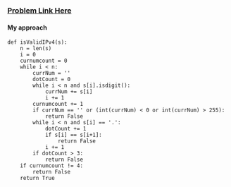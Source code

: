 ### [Problem Link Here](https://www.codingninjas.com/codestudio/guided-paths/data-structures-algorithms/content/118626/offering/1382162)

#### My approach
```
def isValidIPv4(s):
    n = len(s)
    i = 0
    curnumcount = 0
    while i < n:
        currNum = ''
        dotCount = 0
        while i < n and s[i].isdigit():
            currNum += s[i]
            i += 1
        curnumcount += 1
        if currNum == '' or (int(currNum) < 0 or int(currNum) > 255):
            return False
        while i < n and s[i] == '.':
            dotCount += 1
            if s[i] == s[i+1]:
                return False
            i += 1
        if dotCount > 3:
            return False
    if curnumcount != 4:
        return False
    return True  
```

